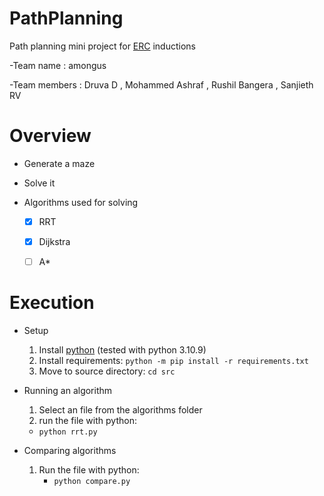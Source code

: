 # PathPlanning




Path planning mini project for [ERC](https://erc-bpgc.github.io/) inductions

-Team name : amongus




-Team members : Druva D , Mohammed Ashraf , Rushil Bangera , Sanjieth RV

# Overview
- Generate a maze
- Solve it 

- Algorithms used for solving


    - [x] RRT
    - [x] Dijkstra 
    - [ ] A*


# Execution 
- Setup
    1. Install [python](https://www.python.org/downloads/) (tested with python 3.10.9)
    2. Install requirements: `python -m pip install -r requirements.txt`
    3. Move to source directory: `cd src`

- Running an algorithm 
    1. Select an file from the algorithms folder
    2. run the file with python: 
     - `python rrt.py`

- Comparing algorithms 
    1. Run the file with python:
        - `python compare.py`
